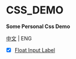 # CSS_DEMO

**Some Personal Css Demo**

[中文](README.md) | ENG

- [x] [Float Input Label](float_input_label.html)